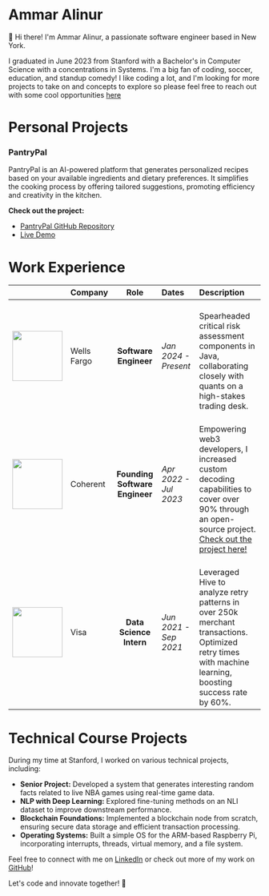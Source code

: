 # Ammar Alinur

👋 Hi there! I'm Ammar Alinur, a passionate software engineer based in New York. 

I graduated in June 2023 from Stanford with a Bachelor's in Computer Science with a concentrations in Systems. I'm a big fan of coding, soccer, education, and standup comedy! I like coding a lot, and I'm looking for more projects to take on and concepts to explore so please feel free to reach out with some cool opportunities [here](mailto:alinurammar@gmail.com)
 
# Personal Projects
### PantryPal
PantryPal is an AI-powered platform that generates personalized recipes based on your available ingredients and dietary preferences. It simplifies the cooking process by offering tailored suggestions, promoting efficiency and creativity in the kitchen.

**Check out the project:**
- [PantryPal GitHub Repository](https://github.com/alinurammar/recipe-creator)
- [Live Demo](https://github.com/alinurammar/recipe-creator)


# Work Experience
| | Company | Role | Dates | Description |
| ------- | :--- | :---: | :---- | :---------------- |
| <img src="https://upload.wikimedia.org/wikipedia/commons/thumb/b/b3/Wells_Fargo_Bank.svg/1200px-Wells_Fargo_Bank.svg.png" style="width: 100px; height: auto;"> | Wells Fargo | **Software Engineer** | *Jan 2024 - Present* | <br>Spearheaded critical risk assessment components in Java, collaborating closely with quants on a high-stakes trading desk. <br>|
| <img src="https://pbs.twimg.com/profile_images/1584637136573272068/tO3cg1LF_400x400.jpg" style="width: 100px; height: auto;"> | Coherent | **Founding Software Engineer** | *Apr 2022 - Jul 2023* | <br>Empowering web3 developers, I increased custom decoding capabilities to cover over 90% through an open-source project. [Check out the project here!](https://github.com/coherentdevs)<br> |
| <img src="https://1000logos.net/wp-content/uploads/2021/11/VISA-logo.png" style="width: 100px; height: auto;"> |  Visa | **Data Science Intern** | *Jun 2021 - Sep 2021* | <br>Leveraged Hive to analyze retry patterns in over 250k merchant transactions. Optimized retry times with machine learning, boosting success rate by 60%.<br> |

# Technical Course Projects

During my time at Stanford, I worked on various technical projects, including:

- **Senior Project:** Developed a system that generates interesting random facts related to live NBA games using real-time game data.
- **NLP with Deep Learning:** Explored fine-tuning methods on an NLI dataset to improve downstream performance.
- **Blockchain Foundations:** Implemented a blockchain node from scratch, ensuring secure data storage and efficient transaction processing.
- **Operating Systems:** Built a simple OS for the ARM-based Raspberry Pi, incorporating interrupts, threads, virtual memory, and a file system.



Feel free to connect with me on [LinkedIn](https://linkedin.com/in/ammar-alinur) or check out more of my work on [GitHub](https://github.com/alinurammar)!

Let's code and innovate together! 🚀

